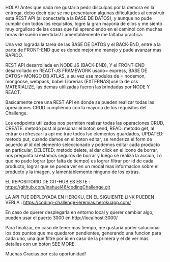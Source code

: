 HOLA! Antes que nada me gustaria pedir disculpas por la demora en la entrega,
debo decir que se me presentaron algunas dificultades al construir esta REST API (al conectarla a la BASE DE DATOS), y aunque no pude cumplir con todos los requisitos,
logre la gran mayoria de ellos y me siento muy orgulloso de las cosas que fui aprendiendo en el camino! con muchas horas de sueño invertidas! Lamentablemente me faltaba practica.

Una vez lograda la tarea de las BASE DE DATOS  y el BACK-END, entre a la parte de FRONT-END que es donde mejor me manejo y pude avanzar mas RAPIDO.

REST API desarrollada en NODE JS (BACK-END),
Y el FRONT-END desarrollado en REACT-JS
FRAMEWORK usado= express, 
BASE DE DATOS= MONGO DB ATLAS, 
a su vez use modulos de = nodemon, mongoose, webpack, babel
Librerias (EXTERNAS)use la de css MATERIALIZE, las demas utilizadas fueron las brindadas por NODE Y REACT.

Basicamente cree una REST API en donde se pueden realizar todas las opreaciones CRUD
cumpliendo con la mayoria de los requisitos del Challenge.

Los endpoints utilizados nos permiten realizar todas las operaciones CRUD, 
CREATE: metodo post al presionar el boton send,
READ: metodo get, al entrar o refrescar la api me trae todos lso elementos guardados,
UPDATED: metodo put, cuando damos en el boton editar, se renderiza el form de acuerdo al id del 
elemento seleccionado y podemos editar cada producto en particular,
DELETED: metodo delete, al dar click en el icono de borrar, nos pregunta si estamos seguros de borrar y
luego se realiza la accion,
Lo que no pude lograr (por falta de tiempo) es lograr filtrar por id de cada producto, 
lograr que se pueda ver en un modal mas informacion sobre el producto y la imagen, y lamentablemente ninguno de los extras.

EL REPOSITORIO DE GIT-HUB ES ESTE : https://github.com/jnahuel46/codingChallenge.git

LA API FUE DEPLOYADA EN HEROKU, EN EL SIGUIENTE LINK PUEDEN VERLA : https://coding-challenge-jeremias.herokuapp.com/

En caso de querer desplegarla en entorno local y querer cambiar algo, pueden usar el puerto 3000 en http://localhost:3000/

Para finalizar, en caso de tener mas tiempo, me gustaria poder solucionar los dos puntos que me quedaron pendientes,
generando una funcion para cada uno, una que filtre por id en caso de la primera y el de ver mas detalles con un boton SEE MORE.

Muchas Gracias por esta oportunidad!